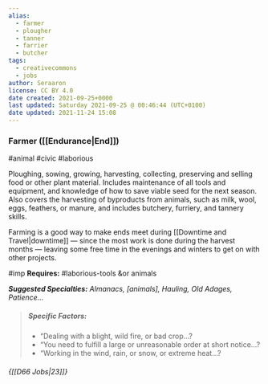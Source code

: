 ```yaml
---
alias:
  - farmer
  - plougher
  - tanner
  - farrier
  - butcher
tags:
  - creativecommons
  - jobs
author: Seraaron
license: CC BY 4.0
date created: 2021-09-25+0000
last updated: Saturday 2021-09-25 @ 00:46:44 (UTC+0100)
date updated: 2021-11-24 15:08
---
```


### Farmer ([[Endurance|End]])

#animal #civic #laborious

Ploughing, sowing, growing, harvesting, collecting, preserving and selling food or other plant material. Includes maintenance of all tools and equipment, and knowledge of how to save viable seed for the next season. Also covers the harvesting of byproducts from animals, such as milk, wool, eggs, feathers, or manure,  and includes butchery, furriery, and tannery skills.

Farming is a good way to make ends meet during [[Downtime and Travel|downtime]] — since the most work is done during the harvest months — leaving some free time in the evenings and winters to get on with other projects.

#imp **Requires:** #laborious-tools &or animals

_**Suggested Specialties:** Almanacs, [animals], Hauling, Old Adages, Patience..._

> ##### Specific Factors:
>
> - “Dealing with a blight, wild fire, or bad crop...?
> - “You need to fulfill a large or unreasonable order at short notice...?
> - “Working in the wind, rain, or snow, or extreme heat...?

###### {[[D66 Jobs|23]]}
